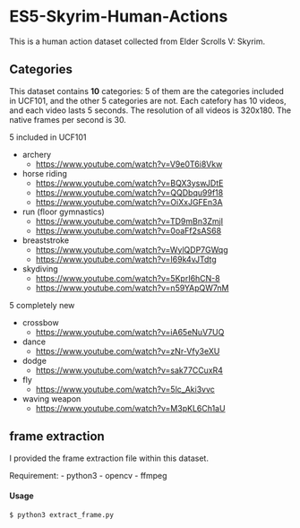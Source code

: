 # ES5-Skyrim-Human-Actions
This is a human action dataset collected from Elder Scrolls V: Skyrim.


## Categories
This dataset contains **10** categories: 5 of them are the categories included in UCF101, and the other 5 categories are not. Each catefory has 10 videos, and each video lasts 5 seconds. The resolution of all videos is 320x180. The native frames per second is 30.

5 included in UCF101
- archery
    - https://www.youtube.com/watch?v=V9e0T6i8Vkw
- horse riding
    - https://www.youtube.com/watch?v=BQX3yswJDtE
    - https://www.youtube.com/watch?v=QQDbqu99f18
    - https://www.youtube.com/watch?v=OiXxJGFEn3A
- run (floor gymnastics)
    - https://www.youtube.com/watch?v=TD9mBn3ZmjI
    - https://www.youtube.com/watch?v=0oaFf2sAS68
- breaststroke
    - https://www.youtube.com/watch?v=WylQDP7GWqg
    - https://www.youtube.com/watch?v=I69k4vJTdtg
- skydiving
    - https://www.youtube.com/watch?v=5KprI6hCN-8
    - https://www.youtube.com/watch?v=n59YApQW7nM

5 completely new
- crossbow
    - https://www.youtube.com/watch?v=iA65eNuV7UQ
- dance
    - https://www.youtube.com/watch?v=zNr-Vfy3eXU
- dodge
    - https://www.youtube.com/watch?v=sak77CCuxR4
- fly
    - https://www.youtube.com/watch?v=5lc_Aki3vvc
- waving weapon
    - https://www.youtube.com/watch?v=M3pKL6Ch1aU


## frame extraction
I provided the frame extraction file within this dataset.

Requirement:
    - python3
    - opencv
    - ffmpeg


#### Usage
```bash
$ python3 extract_frame.py
```